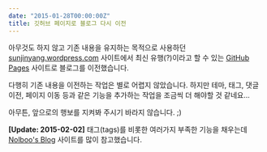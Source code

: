 ```yaml
---
date: "2015-01-28T00:00:00Z"
title: 깃허브 페이지로 블로그 다시 이전
---
```


아무것도 하지 않고 기존 내용을 유지하는 목적으로 사용하던 [sunjinyang.wordpress.com](http://sunjinyang.wordpress.com/) 사이트에서 최신 유행(?)이라고 할 수 있는 [GitHub Pages](https://pages.github.com/) 사이트로 블로그를 이전했습니다.

다행히 기존 내용을 이전하는 작업은 별로 어렵지 않았습니다. 하지만 테마, 태그, 댓글 이전, 페이지 이동 등과 같은 기능을 추가하는 작업을 조금씩 더 해야할 것 같네요...

아무튼, 앞으로의 행보를 지켜봐 주시기 바라지 않습니다. ;)

**[Update: 2015-02-02]** 태그(tags)를 비롯한 여러가지 부족한 기능을 채우는데 [Nolboo's Blog](http://nolboo.github.io/) 사이트를 많이 참고했습니다.
